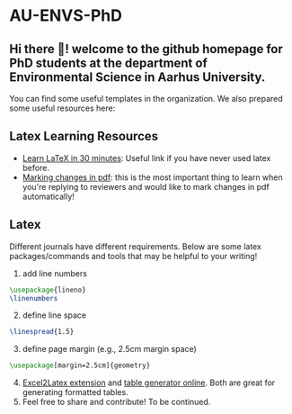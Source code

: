 # AU-ENVS-PhD
## Hi there 👋! welcome to the github homepage for PhD students at the department of Environmental Science in Aarhus University. 


You can find some useful templates in the organization. We also prepared some useful resources here:

## Latex Learning Resources
- [Learn LaTeX in 30 minutes](https://www.overleaf.com/learn/latex/Learn_LaTeX_in_30_minutes): Useful link if you have never used latex before.
- [Marking changes in pdf](https://www.overleaf.com/learn/latex/Articles/Using_Latexdiff_For_Marking_Changes_To_Tex_Documents): this is the most important thing to learn when you're replying to reviewers and would like to mark changes in pdf automatically! 

## Latex 
Different journals have different requirements. Below are some latex packages/commands and tools that may be helpful to your writing! 
1. add line numbers 
```latex
\usepackage{lineno}
\linenumbers
```
2. define line space
```latex
\linespread{1.5}
```
3. define page margin (e.g., 2.5cm margin space)
```latex
\usepackage[margin=2.5cm]{geometry}
```
4. [Excel2Latex extension](https://github.com/ivankokan/Excel2LaTeX) and [table generator online](https://www.tablesgenerator.com/latex_tables). Both are great for generating formatted tables. 
5. Feel free to share and contribute! To be continued. 

